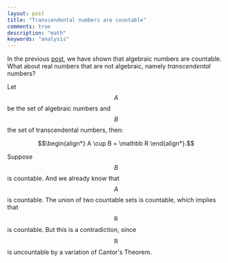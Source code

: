 ```yaml
---
layout: post
title: "Transcendental numbers are countable"
comments: true
description: "math"
keywords: "analysis"
---
```


In the previous [post](https://zul.rocks/algebraic-countable), we have shown that algebraic numbers are countable. What about real numbers that are not algebraic, namely _transcendental_ numbers?

Let $$A$$ be the set of algebraic numbers and $$B$$ the set of transcendental numbers, then:

$$\begin{align*}
  A \cup B = \mathbb R
  \end{align*}.$$

Suppose $$B$$ is countable. And we already know that $$A$$ is countable. The union of two countable sets is countable, which implies that $$\mathbb R$$ is countable. But this is a contradiction, since $$\mathbb R$$ is uncountable by a variation of Cantor's Theorem. 












